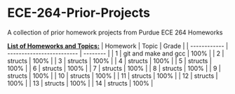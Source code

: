# ECE-264-Prior-Projects
A collection of prior homework projects from Purdue ECE 264 Homeworks

<u>**List of Homeworks and Topics:**</u>
| Homework     | Topic                     | Grade    |
| ------------ | ------------------------- | -------- |
| 1            | git and make and gcc      | 100%     |
| 2            | structs                   | 100%     |
| 3            | structs                   | 100%     |
| 4            | structs                   | 100%     |
| 5            | structs                   | 100%     |
| 6            | structs                   | 100%     |
| 7            | structs                   | 100%     |
| 8            | structs                   | 100%     |
| 9            | structs                   | 100%     |
| 10           | structs                   | 100%     |
| 11           | structs                   | 100%     |
| 12           | structs                   | 100%     |
| 13           | structs                   | 100%     |
| 14           | structs                   | 100%     |

